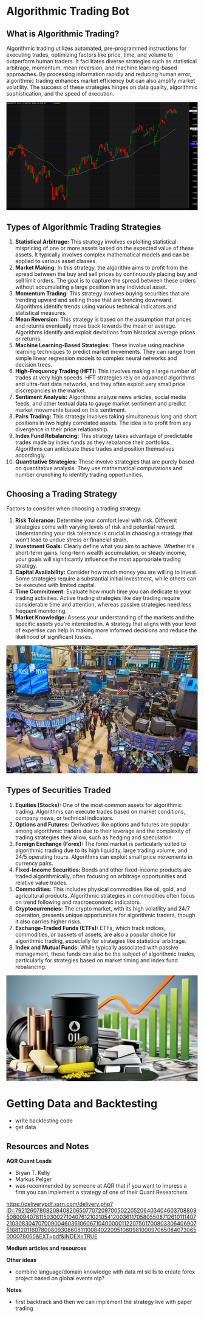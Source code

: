# Algorithmic Trading Bot

## What is Algorithmic Trading?
Algorithmic trading utilizes automated, pre-programmed instructions for executing trades, optimizing factors like price, time, and volume to outperform human traders. It facilitates diverse strategies such as statistical arbitrage, momentum, mean reversion, and machine learning-based approaches. By processing information rapidly and reducing human error, algorithmic trading enhances market efficiency but can also amplify market volatility. The success of these strategies hinges on data quality, algorithmic sophistication, and the speed of execution. 

![Alt text](Images/Image1.png)

## Types of Algorithmic Trading Strategies
1. **Statistical Arbitrage:** This strategy involves exploiting statistical mispricing of one or more assets based on the expected value of these assets. It typically involves complex mathematical models and can be applied to various asset classes.
2. **Market Making:** In this strategy, the algorithm aims to profit from the spread between the buy and sell prices by continuously placing buy and sell limit orders. The goal is to capture the spread between these orders without accumulating a large position in any individual asset.
3. **Momentum Trading:** This strategy involves buying securities that are trending upward and selling those that are trending downward. Algorithms identify trends using various technical indicators and statistical measures.
4. **Mean Reversion:** This strategy is based on the assumption that prices and returns eventually move back towards the mean or average. Algorithms identify and exploit deviations from historical average prices or returns.
5. **Machine Learning-Based Strategies:** These involve using machine learning techniques to predict market movements. They can range from simple linear regression models to complex neural networks and decision trees.
6. **High-Frequency Trading (HFT):** This involves making a large number of trades at very high speeds. HFT strategies rely on advanced algorithms and ultra-fast data networks, and they often exploit very small price discrepancies in the market.
7. **Sentiment Analysis:** Algorithms analyze news articles, social media feeds, and other textual data to gauge market sentiment and predict market movements based on this sentiment.
8. **Pairs Trading:** This strategy involves taking simultaneous long and short positions in two highly correlated assets. The idea is to profit from any divergence in their price relationship.
9. **Index Fund Rebalancing:** This strategy takes advantage of predictable trades made by index funds as they rebalance their portfolios. Algorithms can anticipate these trades and position themselves accordingly.
10. **Quantitative Strategies:** These involve strategies that are purely based on quantitative analysis. They use mathematical computations and number crunching to identify trading opportunities.

## Choosing a Trading Strategy
Factors to consider when choosing a trading strategy. 
1. **Risk Tolerance:** Determine your comfort level with risk. Different strategies come with varying levels of risk and potential reward. Understanding your risk tolerance is crucial in choosing a strategy that won't lead to undue stress or financial strain.
2. **Investment Goals:** Clearly define what you aim to achieve. Whether it's short-term gains, long-term wealth accumulation, or steady income, your goals will significantly influence the most appropriate trading strategy.
3. **Capital Availability:** Consider how much money you are willing to invest. Some strategies require a substantial initial investment, while others can be executed with limited capital.
4. **Time Commitment:** Evaluate how much time you can dedicate to your trading activities. Active trading strategies like day trading require considerable time and attention, whereas passive strategies need less frequent monitoring.
5. **Market Knowledge:** Assess your understanding of the markets and the specific assets you're interested in. A strategy that aligns with your level of expertise can help in making more informed decisions and reduce the likelihood of significant losses.

![Alt text](Images/Image2.jpg)


## Types of Securities Traded
1. **Equities (Stocks):** One of the most common assets for algorithmic trading. Algorithms can execute trades based on market conditions, company news, or technical indicators.
2. **Options and Futures:** Derivatives like options and futures are popular among algorithmic traders due to their leverage and the complexity of trading strategies they allow, such as hedging and speculation.
3. **Foreign Exchange (Forex):** The forex market is particularly suited to algorithmic trading due to its high liquidity, large trading volume, and 24/5 operating hours. Algorithms can exploit small price movements in currency pairs.
4. **Fixed-Income Securities:** Bonds and other fixed-income products are traded algorithmically, often focusing on arbitrage opportunities and relative value trades.
5. **Commodities:** This includes physical commodities like oil, gold, and agricultural products. Algorithmic strategies in commodities often focus on trend following and macroeconomic indicators.
6. **Cryptocurrencies:** The crypto market, with its high volatility and 24/7 operation, presents unique opportunities for algorithmic traders, though it also carries higher risks.
7. **Exchange-Traded Funds (ETFs):** ETFs, which track indices, commodities, or baskets of assets, are also a popular choice for algorithmic trading, especially for strategies like statistical arbitrage.
8. **Index and Mutual Funds:** While typically associated with passive management, these funds can also be the subject of algorithmic trades, particularly for strategies based on market timing and index fund rebalancing.

![Alt text](Images/Image3.jpg)

# Getting Data and Backtesting
- write backtesting code
- get data



## Resources and Notes
**AQR Quant Leads**
- Bryan T. Kelly
- Markus Pelger
- was recommended by someone at AQR that if you want to impress a firm you can implement a strategy of one of their Quant Researchers

https://deliverypdf.ssrn.com/delivery.php?ID=792126078082084082065077072097005022052064034046037088095080094078115030027104076121021054120036117058055087126101114072103083047070090046036106067104000001122075017008033064069075108120116078008093086081110084022095106098100097065084073065000078065&EXT=pdf&INDEX=TRUE

**Medium articles and resources**

**Other ideas**
- combine language/domain knowledge with data ml skills to create forex project based on global events nlp? 


**Notes**
- first backtrack and then we can implement the strategy live with paper trading




